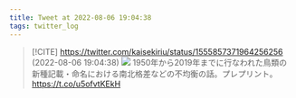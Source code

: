 ```yaml
---
title: Tweet at 2022-08-06 19:04:38
tags: twitter_log
---
```


> [!CITE] https://twitter.com/kaisekiriu/status/1555857371964256256 (2022-08-06 19:04:38)
> ![](https://twitter.com/kaisekiriu/status/1555857371964256256)
> 1950年から2019年までに行なわれた鳥類の新種記載・命名における南北格差などの不均衡の話。プレプリント。
> https://t.co/u5ofvtKEkH
